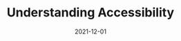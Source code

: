 ---
date: 2021-12-01
publisher: linkedin
tags:
  - accessibility
  - testing
  - tooling
target_url: https://www.linkedin.com/pulse/accessibility-new-standard-test-steven-mason/
title: Understanding Accessibility
---